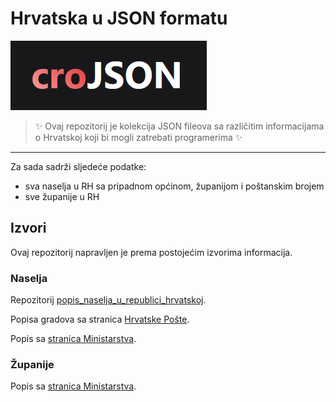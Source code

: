 # Hrvatska u JSON formatu

[![croJSON logo](/docs/assets/croJSON_logo.png)](/docs/assets/croJSON_logo.png)

> ✨
> Ovaj repozitorij je kolekcija JSON fileova sa različitim informacijama o Hrvatskoj koji bi mogli zatrebati programerima
> ✨

---

Za sada sadrži sljedeće podatke:

- sva naselja u RH sa pripadnom općinom, županijom i poštanskim brojem
- sve županije u RH

## Izvori

Ovaj repozitorij napravljen je prema postojećim izvorima informacija.

### Naselja

Repozitorij [popis_naselja_u_republici_hrvatskoj](https://github.com/ndekic/popis_naselja_u_republici_hrvatskoj).

Popisa gradova sa stranica [Hrvatske Pošte](https://www.posta.hr/pretrazivanje-mjesta-s-pripadajucim-postanskim-brojem/1403).

Popis sa [stranica Ministarstva](https://mpu.gov.hr/gradjani-21417/iz-djelokruga/lokalna-i-podrucna-regionalna-samouprava-24398/popis-zupanija-gradova-i-opcina-24402/24402).

### Županije

Popis sa [stranica Ministarstva](https://mpu.gov.hr/gradjani-21417/iz-djelokruga/lokalna-i-podrucna-regionalna-samouprava-24398/popis-zupanija-gradova-i-opcina-24402/24402).
